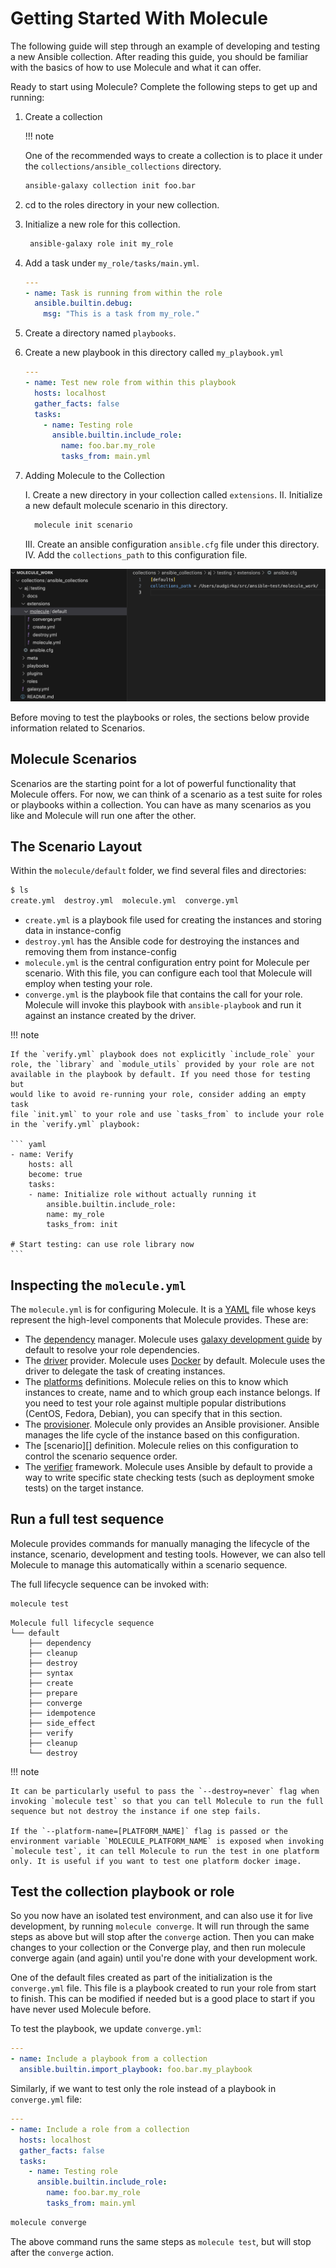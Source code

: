 # Getting Started With Molecule

The following guide will step through an example of developing and
testing a new Ansible collection. After reading this guide, you should be
familiar with the basics of how to use Molecule and what it can offer.

Ready to start using Molecule? Complete the following steps to get up and running:

1. Create a collection

   !!! note

   One of the recommended ways to create a collection is to place it
   under the `collections/ansible_collections` directory.

   ```bash
   ansible-galaxy collection init foo.bar
   ```

2. cd to the roles directory in your new collection.
3. Initialize a new role for this collection.

   ```bash
    ansible-galaxy role init my_role
   ```

4. Add a task under `my_role/tasks/main.yml`.

   ```yml
   ---
   - name: Task is running from within the role
     ansible.builtin.debug:
       msg: "This is a task from my_role."
   ```

5. Create a directory named `playbooks`.
6. Create a new playbook in this directory called `my_playbook.yml`

   ```yml
   ---
   - name: Test new role from within this playbook
     hosts: localhost
     gather_facts: false
     tasks:
       - name: Testing role
         ansible.builtin.include_role:
           name: foo.bar.my_role
           tasks_from: main.yml
   ```

7. Adding Molecule to the Collection

   I. Create a new directory in your collection called `extensions`.
   II. Initialize a new default molecule scenario in this directory.

   ```bash
     molecule init scenario
   ```

   III. Create an ansible configuration `ansible.cfg` file under this directory.
   IV. Add the `collections_path` to this configuration file.

![Collection Structure and ansible config file collections path](images/collection_structure_and_ansible_cfg.png)

Before moving to test the playbooks or roles, the sections below provide information related to Scenarios.

## Molecule Scenarios

Scenarios are the starting point for a lot of powerful functionality that Molecule offers.
For now, we can think of a scenario as a test suite for roles or playbooks within a collection.
You can have as many scenarios as you like and Molecule will run one after the other.

## The Scenario Layout

Within the `molecule/default` folder, we find several files and
directories:

```bash
$ ls
create.yml  destroy.yml  molecule.yml  converge.yml
```

- `create.yml` is a playbook file used for creating the instances
  and storing data in instance-config
- `destroy.yml` has the Ansible code for destroying the instances
  and removing them from instance-config
- `molecule.yml` is the central configuration entry point for Molecule per scenario.
  With this file, you can configure each tool that Molecule will
  employ when testing your role.
- `converge.yml` is the playbook file that contains the call for your
  role. Molecule will invoke this playbook with `ansible-playbook` and
  run it against an instance created by the driver.

!!! note

    If the `verify.yml` playbook does not explicitly `include_role` your
    role, the `library` and `module_utils` provided by your role are not
    available in the playbook by default. If you need those for testing but
    would like to avoid re-running your role, consider adding an empty task
    file `init.yml` to your role and use `tasks_from` to include your role
    in the `verify.yml` playbook:

    ``` yaml
    - name: Verify
        hosts: all
        become: true
        tasks:
        - name: Initialize role without actually running it
            ansible.builtin.include_role:
            name: my_role
            tasks_from: init

    # Start testing: can use role library now
    ```

## Inspecting the `molecule.yml`

The `molecule.yml` is for configuring Molecule. It is a
[YAML](https://yaml.org/) file whose keys represent the high-level
components that Molecule provides. These are:

- The [dependency](configuration.md#dependency) manager. Molecule
  uses [galaxy development guide]
  by default to resolve your role dependencies.
- The [driver](configuration.md#driver) provider. Molecule uses
  [Docker](https://docs.docker.com/) by default. Molecule uses the
  driver to delegate the task of creating instances.
- The [platforms](configuration.md#platforms) definitions. Molecule
  relies on this to know which instances to create, name and to which
  group each instance belongs. If you need to test your role against
  multiple popular distributions (CentOS, Fedora, Debian), you can
  specify that in this section.
- The [provisioner](configuration.md#provisioner). Molecule only
  provides an Ansible provisioner. Ansible manages the life cycle of
  the instance based on this configuration.
- The [scenario][] definition.
  Molecule relies on this configuration to control the scenario
  sequence order.
- The [verifier](configuration.md#verifier) framework. Molecule
  uses Ansible by default to provide a way to write specific state
  checking tests (such as deployment smoke tests) on the target
  instance.

## Run a full test sequence

Molecule provides commands for manually managing the lifecycle of the
instance, scenario, development and testing tools. However, we can also
tell Molecule to manage this automatically within a
scenario sequence.

The full lifecycle sequence can be invoked with:

```bash
molecule test
```

```
Molecule full lifecycle sequence
└── default
    ├── dependency
    ├── cleanup
    ├── destroy
    ├── syntax
    ├── create
    ├── prepare
    ├── converge
    ├── idempotence
    ├── side_effect
    ├── verify
    ├── cleanup
    └── destroy
```

!!! note

    It can be particularly useful to pass the `--destroy=never` flag when
    invoking `molecule test` so that you can tell Molecule to run the full
    sequence but not destroy the instance if one step fails.

    If the `--platform-name=[PLATFORM_NAME]` flag is passed or the
    environment variable `MOLECULE_PLATFORM_NAME` is exposed when invoking
    `molecule test`, it can tell Molecule to run the test in one platform
    only. It is useful if you want to test one platform docker image.

[galaxy development guide]: https://docs.ansible.com/ansible/latest/galaxy/dev_guide.html

## Test the collection playbook or role

So you now have an isolated test environment, and can also use it for live development, by running `molecule converge`.
It will run through the same steps as above but will stop after the `converge` action.
Then you can make changes to your collection or the Converge play, and then run molecule converge again (and again) until you're done with your development work.

One of the default files created as part of the initialization is the `converge.yml` file.
This file is a playbook created to run your role from start to finish.
This can be modified if needed but is a good place to start if you have never used Molecule before.

To test the playbook, we update `converge.yml`:

```yml
---
- name: Include a playbook from a collection
  ansible.builtin.import_playbook: foo.bar.my_playbook
```

Similarly, if we want to test only the role instead of a playbook in `converge.yml` file:

```yml
---
- name: Include a role from a collection
  hosts: localhost
  gather_facts: false
  tasks:
    - name: Testing role
      ansible.builtin.include_role:
        name: foo.bar.my_role
        tasks_from: main.yml
```

```bash
molecule converge
```

The above command runs the same steps as `molecule test`, but will stop after the `converge` action.
